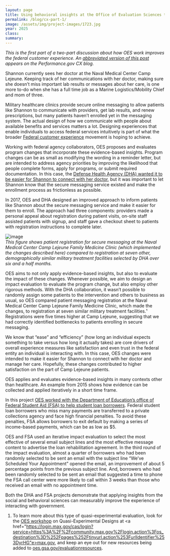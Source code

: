 ```yaml
---	
layout: page	
title: Using behavioral insights at the Office of Evaluation Sciences to improve customer experience with government
permalink: /blog/cx-part-1/	
image: /assets/img/project-images/1723.jpg
year: 2025
class:	
summary: 	
---	
```


*This is the first part of a two-part discussion about how OES work improves the federal customer experience. An <a href="https://www.performance.gov/blog/spotlight-government-team-works-to-improve-services-for-all/">abbreviated version of this post</a> appears on the Performance.gov CX blog.*

Shannon currently sees her doctor at the Naval Medical Center Camp Lejeune. Keeping track of her communications with her doctor, making sure she doesn’t miss important lab results or messages about her care, is one more to-do when she has a full time job as a Marine Logistics/Mobility Chief and mom of three.

Military healthcare clinics provide secure online messaging to allow patients like Shannon to communicate with providers, get lab results, and renew prescriptions, but many patients haven’t enrolled yet in the messaging system. The actual design of how we communicate with people about available benefits and services matters a lot. Designing experiences that enable individuals to access federal services intuitively is part of what the broader <a href="https://www.performance.gov/cx/">Federal customer experience</a> movement is hoping to achieve. 

Working with federal agency collaborators, OES proposes and evaluates program changes that incorporate these evidence-based insights. Program changes can be as small as modifying the wording in a reminder letter, but are intended to address agency priorities by improving the likelihood that people complete forms, apply for programs, or submit required documentation. In this case, the <a href="https://oes.gsa.gov/projects/military-secure-messaging/">Defense Health Agency (DHA) wanted it to be easier for Shannon to connect with her doctor</a>, but it was important to let Shannon know that the secure messaging service existed and make the enrollment process as frictionless as possible.

In 2017, OES and DHA designed an improved approach to inform patients like Shannon about the secure messaging service and make it easier for them to enroll. The approach had three components: providers made a personal appeal about registration during patient visits, on-site staff assisted patients with signup, and staff gave a checkout sheet to patients with registration instructions to complete later.
  
![image]({{site.baseurl}}/assets/img/project-images/1620-1-graph.png)<br>
*This figure shows patient registration for secure messaging at the Naval Medical Center Camp Lejeune Family Medicine Clinic (which implemented the changes described here) compared to registration at seven other, demographically similar military treatment facilities selected by DHA over six and a half months.*
 
OES aims to not only apply evidence-based insights, but also to evaluate the impact of these changes. Whenever possible, we aim to design an impact evaluation to evaluate the program change, but also employ other rigorous methods. With the DHA collaboration, it wasn’t possible to randomly assign some patients to the intervention and others to business as usual, so OES compared patient messaging registration at the Naval Medical Center Camp Lejeune Family Medicine Clinic, which made the changes, to registration at seven similar military treatment facilities.¹ Registrations were five times higher at Camp Lejeune, suggesting that we had correctly identified bottlenecks to patients enrolling in secure messaging.

We know that “ease” and “efficiency” (how long an individual expects something to take versus how long it actually takes) are core drivers of overall experience measures like satisfaction and even trust in the federal entity an individual is interacting with. In this case, OES changes were intended to make it easier for Shannon to connect with her doctor and manage her care. Hopefully, these changes contributed to higher satisfaction on the part of Camp Lejeune patients. 

OES applies and evaluates evidence-based insights in many contexts other than healthcare. An example from 2015 shows how evidence can be collected and applied iteratively in a short time frame. 

In this project <a href="https://oes.gsa.gov/projects/loan-rehab-rates/">OES worked with the Department of Education’s office of Federal Student Aid (FSA) to help student loan borrowers</a>. Federal student loan borrowers who miss many payments are transferred to a private collections agency and face high financial penalties. To avoid these penalties, FSA allows borrowers to exit default by making a series of income-based payments, which can be as low as $5. 

OES and FSA used an iterative impact evaluation to select the most effective of several email subject lines and the most effective message content to advertise the loan rehabilitation agreement. In the third round of the impact evaluation, almost a quarter of borrowers who had been randomly selected to be sent an email with the subject line “We’ve Scheduled Your Appointment” opened the email, an improvement of about 5 percentage points from the previous subject line. And, borrowers who had been randomly selected to be sent an email that suggested a time to phone the FSA call center were more likely to call within 3 weeks than those who received an email with no appointment time. 

Both the DHA and FSA projects demonstrate that applying insights from the social and behavioral sciences can measurably improve the experience of interacting with government. 
  
1. To learn more about this type of quasi-experimental evaluation, look for the <a href="https://oes.gsa.gov/events/">OES workshop</a> on Quasi-Experimental Designs at <a href="https://login.max.gov/cas/login?service=https%3A%2F%2Fcommunity.max.gov%2Flogin.action%3Fos_destination%3D%252Fpages%252Ftinyurl.action%253FurlIdentifier%253DyrHG"e>max.gov</a>, and keep an eye out for new resources being added to <a href="https://oes.gsa.gov/evaluationresources/">oes.gsa.gov/evaluationresources</a>.
